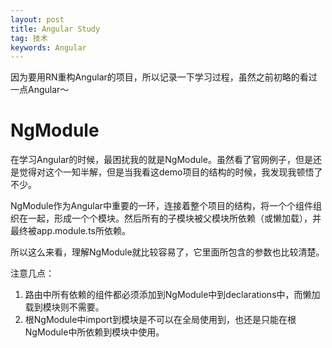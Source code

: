 ```yaml
---
layout: post
title: Angular Study
tag: 技术
keywords: Angular
---
```


因为要用RN重构Angular的项目，所以记录一下学习过程，虽然之前初略的看过一点Angular～


# NgModule

在学习Angular的时候，最困扰我的就是NgModule。虽然看了官网例子，但是还是觉得对这个一知半解，但是当我看这demo项目的结构的时候，我发现我顿悟了不少。

NgModule作为Angular中重要的一环，连接着整个项目的结构，将一个个组件组织在一起，形成一个个模块。然后所有的子模块被父模块所依赖（或懒加载），并最终被app.module.ts所依赖。

所以这么来看，理解NgModule就比较容易了，它里面所包含的参数也比较清楚。

注意几点：
1. 路由中所有依赖的组件都必须添加到NgModule中到declarations中，而懒加载到模块则不需要。
2. 根NgModule中import到模块是不可以在全局使用到，也还是只能在根NgModule中所依赖到模块中使用。